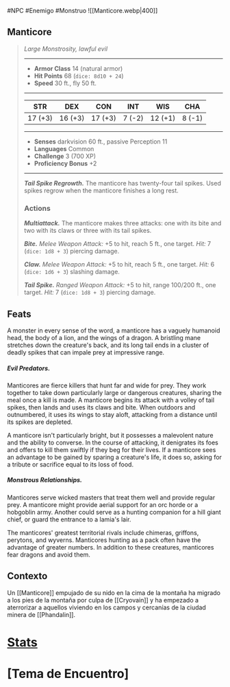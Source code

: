 #NPC #Enemigo #Monstruo 
![[Manticore.webp|400]]
## Manticore
>*Large Monstrosity, lawful evil*
>___
>- **Armor Class** 14 (natural armor)
>- **Hit Points** 68 (`dice: 8d10 + 24`)
>- **Speed** 30 ft., fly 50 ft.
>___
>|STR|DEX|CON|INT|WIS|CHA|
>|:---:|:---:|:---:|:---:|:---:|:---:|
>|17 (+3)|16 (+3)|17 (+3)|7 (-2)|12 (+1)|8 (-1)|
>___
>- **Senses** darkvision 60 ft., passive Perception 11
>- **Languages** Common
>- **Challenge** 3 (700 XP)
>- **Proficiency Bonus** +2
>___
>***Tail Spike Regrowth.*** The manticore has twenty-four tail spikes. Used spikes regrow when the manticore finishes a long rest.  
>
>### Actions
>***Multiattack.*** The manticore makes three attacks: one with its bite and two with its claws or three with its tail spikes.  
>
>***Bite.*** *Melee Weapon Attack:* +5 to hit, reach 5 ft., one target. *Hit:* 7 (`dice: 1d8 + 3`) piercing damage.  
>
>***Claw.*** *Melee Weapon Attack:* +5 to hit, reach 5 ft., one target. *Hit:* 6 (`dice: 1d6 + 3`) slashing damage.  
>
>***Tail Spike.*** *Ranged Weapon Attack:* +5 to hit, range 100/200 ft., one target. *Hit:* 7 (`dice: 1d8 + 3`) piercing damage.

## Feats
A monster in every sense of the word, a manticore has a vaguely humanoid head, the body of a lion, and the wings of a dragon. A bristling mane stretches down the creature's back, and its long tail ends in a cluster of deadly spikes that can impale prey at impressive range.
##### ***Evil Predators.***
Manticores are fierce killers that hunt far and wide for prey. They work together to take down particularly large or dangerous creatures, sharing the meal once a kill is made. A manticore begins its attack with a volley of tail spikes, then lands and uses its claws and bite. When outdoors and outnumbered, it uses its wings to stay aloft, attacking from a distance until its spikes are depleted.

A manticore isn't particularly bright, but it possesses a malevolent nature and the ability to converse. In the course of attacking, it denigrates its foes and offers to kill them swiftly if they beg for their lives. If a manticore sees an advantage to be gained by sparing a creature's life, it does so, asking for a tribute or sacrifice equal to its loss of food.
##### ***Monstrous Relationships.***
Manticores serve wicked masters that treat them well and provide regular prey. A manticore might provide aerial support for an orc horde or a hobgoblin army. Another could serve as a hunting companion for a hill giant chief, or guard the entrance to a lamia's lair.

The manticores' greatest territorial rivals include chimeras, griffons, perytons, and wyverns. Manticores hunting as a pack often have the advantage of greater numbers. In addition to these creatures, manticores fear dragons and avoid them.
## Contexto
Un [[Manticore]] empujado de su nido en la cima de la montaña ha migrado a los pies de la montaña por culpa de [[Cryovain]] y ha empezado a aterrorizar a aquellos viviendo en los campos y cercanías de la ciudad minera de [[Phandalin]].
# [Stats](https://5e.tools/bestiary.html#manticore_mm)
# [Tema de Encuentro]